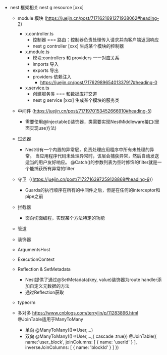 - nest 框架相关
nest g resource [xxx]
  - module 模块 (https://juejin.cn/post/7171621691271938062#heading-2)
    - x.controller.ts 
        - 控制器 === 路由：控制器负责处理传入请求并向客户端返回响应
        - nest g controller [xxx] 生成某个模块的控制器
    - x.module.ts
        - 模块:controllers 和 providers  一一对应关系
        - imports 导入
        - exports 导出
        - providers 依赖注入
          - https://juejin.cn/post/7176298965401337917#heading-0
    - x.service.ts
        -  创建服务类 === 和数据库打交道
        -  nest g service [xxx] 生成某个模块的服务类
  - 中间件 (https://juejin.cn/post/7171970153452666910#heading-5)
    - 需要使用@Injectable()装饰器，类需要实现NestMiddleware接口(里面实现use方法)
  - 过滤器
    - Nest带有一个内置的异常层，负责处理应用程序中所有未处理的异常。
      当应用程序代码未处理异常时，该层会捕获异常，然后自动发送适当的用户友好响应。
      @Catch()的参数列表为空时修饰的filter就是一个能捕获所有异常的filter
  - 守卫（(https://juejin.cn/post/7172716397259128868#heading-9)）
    - Guards的执行顺序在所有的中间件之后，但是在任何的interceptor和pipe之前
  - 拦截器 
    - 面向切面编程，实现某个方法特定的功能
  - 管道
  - 装饰器
  - ArgumentsHost
  - ExecutionContext
  - Reflection & SetMetadata
    - Nest提供了通过@SetMetadata(key, value)装饰器为route handler添加自定义元数据的方法
    - 通过Reflection获取
  


  - typeorm
  - 多对多 https://www.cnblogs.com/terrylin/p/11283896.html 
    @JoinTable适用于ManyToMany
    - 单向
      @ManyToMany(()=>User,...)
    - 双向
      @ManyToMany(()=>User,...,{ cascade :true})
      @JoinTable({
        name:'user_block',
        joinColumns: [
          { name: 'userId' }
        ],
        inverseJoinColumns: [
          { name: 'blockId' }
        ]
      })


      